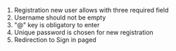1. Registration new user allows with three required field
2. Username should not be empty
3. "@" key is obligatory to enter
4. Unique password is chosen for new registration
5. Redirection to Sign in paged